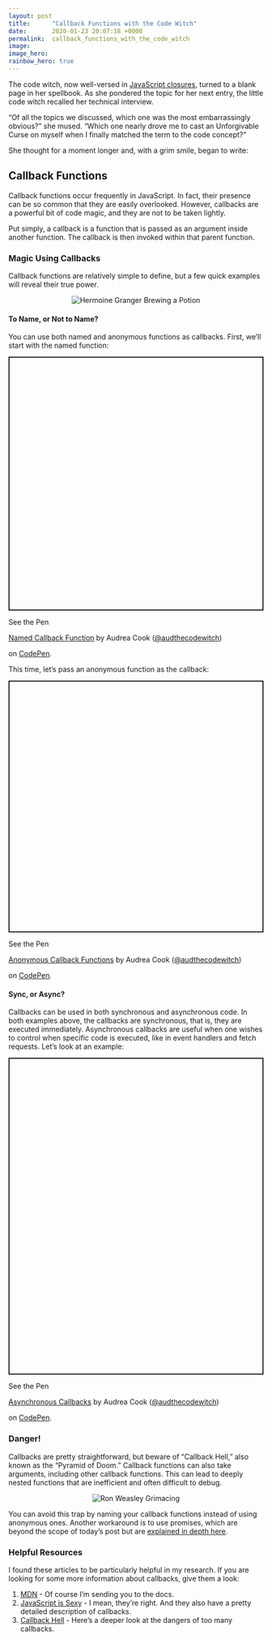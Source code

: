 ```yaml
---
layout: post
title:      "Callback Functions with the Code Witch"
date:       2020-01-23 20:07:38 +0000
permalink:  callback_functions_with_the_code_witch
image:
image_hero:
rainbow_hero: true
---
```



The code witch, now well-versed in [JavaScript closures](https://audthecodewitch.github.io/closures_with_the_code_witch), turned to a blank page in her spellbook. As she pondered the topic for her next entry, the little code witch recalled her technical interview. 

“Of all the topics we discussed, which one was the most embarrassingly obvious?” she mused. “Which one nearly drove me to cast an Unforgivable Curse on myself when I finally matched the term to the code concept?” 

She thought for a moment longer and, with a grim smile, began to write:


## Callback Functions

Callback functions occur frequently in JavaScript. In fact, their presence can be so common that they are easily overlooked. However, callbacks are a powerful bit of code magic, and they are not to be taken lightly.

Put simply, a callback is a function that is passed as an argument inside another function. The callback is then invoked within that parent function. 


### Magic Using Callbacks

Callback functions are relatively simple to define, but a few quick examples will reveal their true power.

<center>
<img src='https://media.giphy.com/media/zdwPmLvAKFwty/source.gif' alt="Hermoine Granger Brewing a Potion"/>
</center>


#### To Name, or Not to Name?

You can use both named and anonymous functions as callbacks. First, we’ll start with the named function:

<p class="codepen" data-height="500" data-theme-id="dark" data-default-tab="js,result" data-user="audthecodewitch" data-slug-hash="LYEqMGK" style="height: 500px; box-sizing: border-box; display: flex; align-items: center; justify-content: center; border: 2px solid; margin: 1em 0; padding: 1em;" data-pen-title="Named Callback Function">

  <span>See the Pen <a href="https://codepen.io/audthecodewitch/pen/LYEqMGK">

  Named Callback Function</a> by Audrea Cook (<a href="https://codepen.io/audthecodewitch">@audthecodewitch</a>)

  on <a href="https://codepen.io">CodePen</a>.</span>

</p>

<script async src="https://static.codepen.io/assets/embed/ei.js"></script>

This time, let’s pass an anonymous function as the callback:

<p class="codepen" data-height="496" data-theme-id="dark" data-default-tab="js,result" data-user="audthecodewitch" data-slug-hash="VwYgqQe" style="height: 496px; box-sizing: border-box; display: flex; align-items: center; justify-content: center; border: 2px solid; margin: 1em 0; padding: 1em;" data-pen-title="Anonymous Callback Functions">

  <span>See the Pen <a href="https://codepen.io/audthecodewitch/pen/VwYgqQe">

  Anonymous Callback Functions</a> by Audrea Cook (<a href="https://codepen.io/audthecodewitch">@audthecodewitch</a>)

  on <a href="https://codepen.io">CodePen</a>.</span>

</p>

<script async src="https://static.codepen.io/assets/embed/ei.js"></script>


#### Sync, or Async?

Callbacks can be used in both synchronous and asynchronous code. In both examples above, the callbacks are synchronous, that is, they are executed immediately. Asynchronous callbacks are useful when one wishes to control when specific code is executed, like in event handlers and fetch requests. Let’s look at an example:

<p class="codepen" data-height="624" data-theme-id="dark" data-default-tab="js,result" data-user="audthecodewitch" data-slug-hash="LYEqMwZ" style="height: 624px; box-sizing: border-box; display: flex; align-items: center; justify-content: center; border: 2px solid; margin: 1em 0; padding: 1em;" data-pen-title="Asynchronous Callbacks">

  <span>See the Pen <a href="https://codepen.io/audthecodewitch/pen/LYEqMwZ">

  Asynchronous Callbacks</a> by Audrea Cook (<a href="https://codepen.io/audthecodewitch">@audthecodewitch</a>)

  on <a href="https://codepen.io">CodePen</a>.</span>

</p>

<script async src="https://static.codepen.io/assets/embed/ei.js"></script>


### Danger!

Callbacks are pretty straightforward, but beware of “Callback Hell,” also known as the “Pyramid of Doom.” Callback functions can also take arguments, including other callback functions. This can lead to deeply nested functions that are inefficient and often difficult to debug. 

<center>
<img src='https://media.giphy.com/media/12nfFCZA0vyrSw/source.gif' alt="Ron Weasley Grimacing"/>
</center>

You can avoid this trap by naming your callback functions instead of using anonymous ones. Another workaround is to use promises, which are beyond the scope of today’s post but are [explained in depth here](https://javascript.info/promise-basics).


### Helpful Resources

I found these articles to be particularly helpful in my research. If you are looking for some more information about callbacks, give them a look:



1. [MDN](https://developer.mozilla.org/en-US/docs/Glossary/Callback_function) - Of course I’m sending you to the docs.
2. [JavaScript is Sexy](https://javascriptissexy.com/understand-javascript-callback-functions-and-use-them/) - I mean, they’re right. And they also have a pretty detailed description of callbacks.
3. [Callback Hell](http://callbackhell.com/) - Here’s a deeper look at the dangers of too many callbacks.


